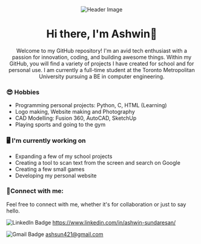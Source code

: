 <div align="center">
  <img src="header_image.png" alt="Header Image">
</div>

<h1 align="center">Hi there, I'm Ashwin👋</h1>

<p align="center">
  Welcome to my GitHub repository! I'm an avid tech enthusiast with a passion for innovation, coding, and building awesome things. Within my GitHub, you will find a variety of projects I have created for school and for personal use. I am currently a full-time student at the Toronto Metropolitan University pursuing a BE in computer engineering. 
</p>

### 😎 Hobbies
- Programming personal projects: Python, C, HTML (Learning)
- Logo making, Website making and Photography
- CAD Modelling: Fusion 360, AutoCAD, SketchUp
- Playing sports and going to the gym

### 🖥️ I'm currently working on
- Expanding a few of my school projects
- Creating a tool to scan text from the screen and search on Google
- Creating a few small games
- Developing my personal website

### 🤝Connect with me:
Feel free to connect with me, whether it's for collaboration or just to say hello.

<img src="https://img.shields.io/badge/LinkedIn-blue?style=for-the-badge&logo=linkedin&logoColor=white" alt="LinkedIn Badge"/> https://www.linkedin.com/in/ashwin-sundaresan/

<img src="https://img.shields.io/badge/Gmail-D14836?style=for-the-badge&logo=gmail&logoColor=white" alt = "Gmail Badge"/> ashsun421@gmail.com









